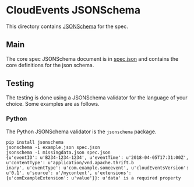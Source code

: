 # CloudEvents JSONSchema

This directory contains [JSONSchema](http://json-schema.org) for the
spec.

## Main

The core spec JSONSchema document is in [spec.json](spec.json) and
contains the core definitions for the json schema.

## Testing

The testing is done using a JSONSchema validator for the language of
your choice. Some examples are as follows.

### Python

The Python JSONSchema validator is the `jsonschema` package.

```
pip install jsonschema
jsonschema -i example.json spec.json
jsonschema -i missingdata.json spec.json
{u'eventID': u'B234-1234-1234', u'eventTime': u'2018-04-05T17:31:00Z', u'contentType': u'application/vnd.apache.thrift.b
inary', u'eventType': u'com.example.someevent', u'cloudEventsVersion': u'0.1', u'source': u'/mycontext', u'extensions':
{u'comExampleExtension': u'value'}}: u'data' is a required property
```

